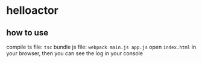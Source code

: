 # helloactor

## how to use

compile ts file: `tsc`
bundle js file: `webpack main.js app.js`
open `index.html` in your browser, then you can see the log in your console

